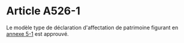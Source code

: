 # Article A526-1

<p>Le modèle type de déclaration d'affectation de patrimoine figurant en <a href='/affichCode.do?cidTexte=LEGITEXT000005634379&idSectionTA=LEGISCTA000023376618&dateTexte=&categorieLien=cid'>annexe 5-1</a> est approuvé.</p>